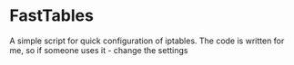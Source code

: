# FastTables

A simple script for quick configuration of iptables. The code is written for me, so if someone uses it - change the settings
